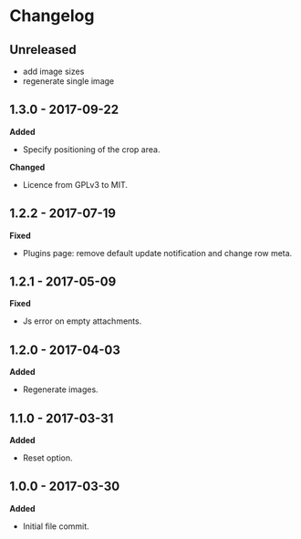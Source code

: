 # Changelog

## Unreleased

* add image sizes
* regenerate single image

## 1.3.0 - 2017-09-22
**Added**

* Specify positioning of the crop area.

**Changed**

* Licence from GPLv3 to MIT.

## 1.2.2 - 2017-07-19
**Fixed**

* Plugins page: remove default update notification and change row meta.

## 1.2.1 - 2017-05-09
**Fixed**

* Js error on empty attachments.

## 1.2.0 - 2017-04-03
**Added**

* Regenerate images.

## 1.1.0 - 2017-03-31
**Added**

* Reset option.

## 1.0.0 - 2017-03-30
**Added**

* Initial file commit.
